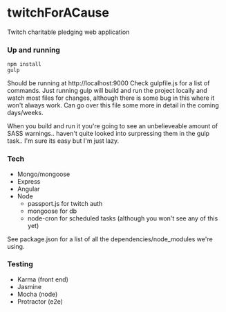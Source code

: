# twitchForACause
Twitch charitable pledging web application

### Up and running
```
npm install
gulp
```

Should be running at http://localhost:9000
Check gulpfile.js for a list of commands. Just running gulp will build and run the project locally and watch most files for changes, although there is some bug in this where it won't always work. Can go over this file some more in detail in the coming days/weeks.

When you build and run it you're going to see an unbelieveable amount of SASS warnings.. haven't quite looked into surpressing them in the gulp task.. I'm sure its easy but I'm just lazy.

### Tech
- Mongo/mongoose
- Express
- Angular
- Node
  * passport.js for twitch auth
  * mongoose for db
  * node-cron for scheduled tasks (although you won't see any of this yet)

See package.json for a list of all the dependencies/node_modules we're using. 

### Testing
- Karma (front end)
- Jasmine
- Mocha (node)
- Protractor (e2e)